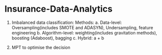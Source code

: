 # Insurance-Data-Analytics

1. Imbalanced data classification:
   Methods:
   a. Data-level: Oversampling(includes SMOTE and ADASYN), Undersampling, feature engineering
   b. Algorithm-level: weighting(includes gravitation methods), boosting (Adaboost), bagging
   c. Hybrid: a + b

2. MPT to optimise the decision
